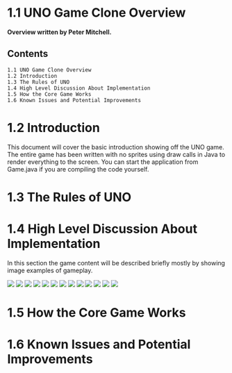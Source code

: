 # 1.1 UNO Game Clone Overview

**Overview written by Peter Mitchell.**

## Contents

```
1.1 UNO Game Clone Overview 
1.2 Introduction
1.3 The Rules of UNO 
1.4 High Level Discussion About Implementation 
1.5 How the Core Game Works
1.6 Known Issues and Potential Improvements
```
# 1.2 Introduction

This document will cover the basic introduction showing off the UNO game. The entire game has been 
written with no sprites using draw calls in Java to render everything to the screen. You can start 
the application from Game.java if you are compiling the code yourself.

# 1.3 The Rules of UNO



# 1.4 High Level Discussion About Implementation

In this section the game content will be described briefly mostly by showing image examples of
gameplay. 

<img src="./images/image01.JPG">

<img src="./images/image02.JPG">

<img src="./images/image03.JPG">

<img src="./images/image04.JPG">

<img src="./images/image05_skip.gif">

<img src="./images/image06_draw2x4.gif">

<img src="./images/image07_reverseUNO.gif">

<img src="./images/image08_scorescreen.JPG">

<img src="./images/image09_challengedraw4.JPG">

<img src="./images/image10_faileduno.gif">

<img src="./images/image11_keeporplayafterdrawing.JPG">

<img src="./images/image12_successfulUNO.gif">

<img src="./images/image13_playingwildcard.gif">

# 1.5 How the Core Game Works



# 1.6 Known Issues and Potential Improvements




